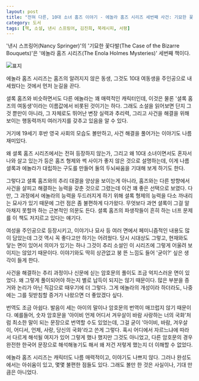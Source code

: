 ```yaml
---
layout: post
title: "전혀 다른, 10대 소녀 홈즈 이야기 - 에놀라 홈즈 시리즈 세번째 사건: 기묘한 꽃다발"
category: 도서
tags: [책, 소설, 낸시 스프링어, 김진희, 북레시피, 서평]
---
```


'낸시 스프링어(Nancy Springer)'의
'기묘한 꽃다발(The Case of the Bizarre Bouquets)'은
'에놀라 홈즈 시리즈(The Enola Holmes Mysteries)' 세번째 책이다.

![표지](https://lh3.googleusercontent.com/G8hfsnAKIZXqJzqJ9FJLFQG9xv6CzfmA4KvXtI9k1dZkLb5YKcRJ0aa3RbF1NiXedft8q7ec2o1TRw=s480)

에놀라 홈즈 시리즈는 홈즈의 알려지지 않은 동생,
그것도 10대 여동생을 주인공으로 내세웠다는 것에서 먼저 눈길을 끈다.

셜록 홈즈와 비슷하면서도 다른 에놀라는 꽤 매력적인 캐릭터인데,
이것은 물론 '셜록 홈즈의 여동생'이라는 이름값에서 비롯된 것이기는 하다.
그래도 소설을 읽어보면 단지 그것 뿐만이 아니라,
그 자체로도 뛰어난 변장 실력과 추리력, 그리고 사건을 해결을 위해 보이는 행동력까지
여러가지를 갖추고 있음을 알 수 있다.

거기에 19세기 후반 영국 사회의 모습도 볼만하고,
사건 해결을 풀어가는 이야기도 나름 재미있다.

왜 셜록 홈즈 시리즈에서는 전혀 등장하지 않는가,
그리고 왜 10대 소녀이면서도 혼자서 나와 살고 있는가 등은
홈즈 형제와 썩 사이가 좋지 않은 것으로 설명하는데,
이게 나름 셜록과 에놀라가 대립하는 구도를 만들어
둘의 두뇌싸움을 기대해 보게 하기도 한다.

그렇다고 셜록 홈즈와의 추리 대결을 양상을 보이는게 아니라,
홈즈와는 다른 방향에서 사건을 살피고 해결하는 능력을 갖춘 것으로 그렸는데
이건 꽤 좋은 선택으로 보였다.
다만, 그 과정에서 에놀라의 능력을 두드러지게 하기 위해
셜록 형제의 능력을 다소 까내리는 묘사가 있기 때문에 그런 점은 좀 불편하게 다가왔다.
무엇보다 과연 셜록이 그걸 알아채지 못할까 하는 근본적인 의문도 든다.
셜록 홈즈의 파생작들이 흔히 하는 너프 문제를 이 책도 저지르고 있다는 얘기다.

여성을 주인공으로 등장시키고,
이야기나 묘사 등 여러 면에서 페미니즘적인 내용도 많이 담았는데
그것 역시 꼭 좋다고만 하기는 어려웠다.
당시 시대상도 그렇고, 현재와도 닿는 면이 있어서 의미가 있기는 하나
그것이 추리 소설인 이 시리즈에 그렇게 어울려 보이지는 않았기 때문이다.
이야기와도 딱히 상관없고 붕 뜬 느낌도 들어 '굳이?' 싶은 생각이 들게 한다.

사건을 해결하는 추리 과정이나 신문에 싣는 암호문의 풀이도 조금 억지스러운 면이 있었다.
왜 그렇게 풀이되어야 하는지 별로 납득이 되지는 않기 때문이다.
많은 부분을 증거와 논리가 아닌 직감으로 때우기에 더 그렇다.
그게 에놀라의 개성이라 하더라도, 나중에는 그를 뒷받침할 증거가 나왔으면 더 좋았겠다 싶다.

번역도 조금 아쉽다.
발음이 세는 아이의 말이나 암호문의 번역이 매끄럽지 않기 때문이다.
예를들어, 숫자 암호문을
'아이비 언제 어디서 겨우살이 바람 사랑하는 너의 국화'처럼 최소한 말이 되는 문장으로 번역할 수도 있었는데,
그걸 굳이 '아이비, 바람, 겨우살이, 어디서, 언제, 사랑, 당신의 국화'라고 쓴게 그렇다.
혹시 어디에서 자르느냐에 따라서 다르게 해석될 여지가 있어 그렇게 했나 했지만 그것도 아니었고,
다른 암호문의 경우 완전한 한국어 문장으로 해석해놓기도 해서
왜 저건 저렇게 했는지 더 이해할 수 없었다.

에놀라 홈즈 시리즈는 캐릭터도 나름 매력적이고, 이야기도 나쁘지 않다.
그러나 완성도에서는 아쉬움이 있고,
몇몇 불편한 점들도 있다.
그래도 볼만 한 것은 사실이나, 기대 만큼은 아니었다.
